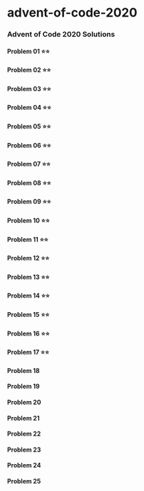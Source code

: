 # advent-of-code-2020

### Advent of Code 2020 Solutions


#### Problem 01  :star::star:

#### Problem 02  :star::star:

#### Problem 03  :star::star:

#### Problem 04  :star::star:

#### Problem 05  :star::star:

#### Problem 06  :star::star:

#### Problem 07  :star::star:

#### Problem 08  :star::star:

#### Problem 09  :star::star:

#### Problem 10 :star::star:

#### Problem 11 :star::star:

#### Problem 12 :star::star:

#### Problem 13 :star::star:

#### Problem 14 :star::star:

#### Problem 15 :star::star:

#### Problem 16 :star::star:

#### Problem 17 :star::star:

#### Problem 18

#### Problem 19

#### Problem 20

#### Problem 21

#### Problem 22

#### Problem 23

#### Problem 24

#### Problem 25